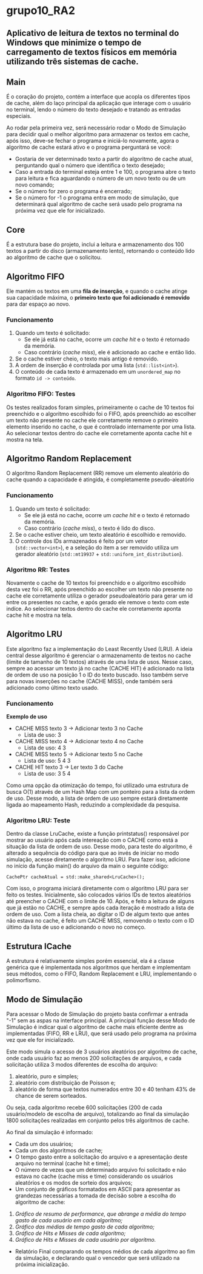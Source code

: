 # grupo10_RA2

## Aplicativo de leitura de textos no terminal do Windows que minimize o tempo de carregamento de textos físicos em memória utilizando três sistemas de cache.

## Main
É o coração do projeto, contém a interface que acopla os diferentes tipos de cache, além do laço principal da aplicação que interage com o usuário no terminal, lendo o número do texto desejado e tratando as entradas especiais.

Ao rodar pela primeira vez, será necessário rodar o Modo de Simulação para decidir qual o melhor algoritmo para armazenar os textos em cache, após isso, deve-se fechar o programa e iniciá-lo novamente, agora o algoritmo de cache estará ativo e o programa perguntará se você:
* Gostaria de ver determinado texto a partir do algoritmo de cache atual, perguntando qual o número que identifica o texto desejado;
* Caso a entrada do terminal esteja entre 1 e 100, o programa abre o texto para leitura e fica aguardando o número de um novo texto ou de um novo comando;
* Se o número for zero o programa é encerrado;
* Se o número for -1 o programa entra em modo de simulação, que determinará qual algoritmo de cache será usado pelo programa na próxima vez que ele for inicializado.

## Core
É a estrutura base do projeto, inclui a leitura e armazenamento dos 100 textos a partir do disco (armazenamento lento), retornando o conteúdo lido ao algoritmo de cache que o solicitou.

## Algoritmo FIFO 
Ele mantém os textos em uma **fila de inserção**, e quando o cache atinge sua capacidade máxima, o **primeiro texto que foi adicionado é removido** para dar espaço ao novo.

### Funcionamento
1. Quando um texto é solicitado:
   - Se ele já está no cache, ocorre um *cache hit* e o texto é retornado da memória.
   - Caso contrário (*cache miss*), ele é adicionado ao cache e então lido.
2. Se o cache estiver cheio, o texto mais antigo é removido.
3. A ordem de inserção é controlada por uma lista (`std::list<int>`).
4. O conteúdo de cada texto é armazenado em um `unordered_map` no formato `id -> conteúdo`.

### Algoritmo FIFO: Testes
Os testes realizados foram simples, primeiramente o cache de 10 textos foi preenchido e o algoritmo escolhido foi o FIFO, após preenchido ao escolher um texto não presente no cache ele corretamente remove o primeiro elemento inserido no cache, o que é controlado internamente por uma lista. Ao selecionar textos dentro do cache ele corretamente aponta cache hit e mostra na tela.

## Algoritmo Random Replacement
O algoritmo Random Replacement (RR) remove um elemento aleatório do cache quando a capacidade é atingida, é completamente pseudo-aleatório

### Funcionamento
1. Quando um texto é solicitado:
   - Se ele já está no cache, ocorre um *cache hit* e o texto é retornado da memória.
   - Caso contrário (*cache miss*), o texto é lido do disco.
2. Se o cache estiver cheio, um texto aleatório é escolhido e removido.
3. O controle dos IDs armazenados é feito por um vetor (`std::vector<int>`), e a seleção do item a ser removido utiliza um gerador aleatório (`std::mt19937` + `std::uniform_int_distribution`).

### Algoritmo RR: Testes
Novamente o cache de 10 textos foi preenchido e o algoritmo escolhido desta vez foi o RR, após preenchido ao escolher um texto não presente no cache ele corretamente utiliza o gerador pseudoaleatório para gerar um id entre os presentes no cache, e após gerado ele remove o texto com este indíce. Ao selecionar textos dentro do cache ele corretamente aponta cache hit e mostra na tela.

## Algoritmo LRU
Este algoritmo faz a implementação do Least Recently Used (LRU). A ideia central desse algoritmo é gerenciar o armazenamento de textos no cache (limite de tamanho de 10 textos) através de uma lista de usos. Nesse caso, sempre ao acessar um texto já no cache (CACHE HIT) é adicionado na lista de ordem de uso na posição 1 o ID do texto buscado. Isso também serve para novas inserções no cache (CACHE MISS), onde também será adicionado como último texto usado. 

### Funcionamento
**Exemplo de uso**
* CACHE MISS texto 3 -> Adicionar texto 3 no Cache
  * Lista de uso:
  3
* CACHE MISS texto 4 -> Adicionar texto 4 no Cache
  * Lista de uso:
  4
  3
* CACHE MISS texto 5 -> Adicionar texto 5 no Cache
  * Lista de uso:
  5
  4
  3
* CACHE HIT texto 3 -> Ler texto 3 do Cache
  * Lista de uso:
  3
  5
  4

Como uma opção da otimização do tempo, foi utilizado uma estrutura de busca O(1) através de um Hash Map com um ponteiro para a lista da ordem de uso. Desse modo, a lista de ordem de uso sempre estará diretamente ligada ao mapeamento Hash, reduzindo a complexidade da pesquisa.  

### Algoritmo LRU: Teste
Dentro da classe LruCache, existe a função printstatus() responsável por mostrar ao usuário após cada intereação com o CACHE como está a situação da lista de ordem de uso. Desse modo, para teste do algoritmo, é alterado a sequência do código para que ao invés de iniciar no modo simulação, acesse diretamente o algoritmo LRU. Para fazer isso, adicione no início da função main() do arquivo da main o seguinte código:
```
CachePtr cacheAtual = std::make_shared<LruCache>();
```
Com isso, o programa iniciará diretamente com o algoritmo LRU para ser feito os testes. Inicialmente, são colocados vários IDs de textos aleatórios até preencher o CACHE com o limite de 10. Após, e feito a leitura de alguns que já estão no CACHE, e sempre após cada iteração é mostrado a lista de ordem de uso. Com a lista cheia, ao digitar o ID de algum texto que antes não estava no cache, é feito um CACHE MISS, removendo o texto com o ID último da lista de uso e adicionando o novo no começo. 

## Estrutura ICache 
A estrutura é relativamente simples porém essencial, ela é a classe genérica que é implementada nos algoritmos que herdam e implementam seus métodos, como o FIFO, Random Replacement e LRU, implementando o polimorfismo.

## Modo de Simulação
Para acessar o Modo de Simulação do projeto basta confirmar a entrada "-1" sem as aspas na interface principal. A principal função desse Modo de Simulação é indicar qual o algoritmo de cache mais eficiente dentre as implementadas (FIFO, RR e LRU), que será usado pelo programa na próxima vez que ele for inicializado.

Este modo simula o acesso de 3 usuários aleatórios por algoritmo de cache, onde cada usuário faz ao menos 200 solicitações de arquivos, e cada solicitação utiliza 3 modos diferentes de escolha do arquivo:
1. aleatório, puro e simples;
2. aleatório com distribuição de Poisson e;
3. aleatório de forma que textos numerados entre 30 e 40 tenham 43% de chance de serem sorteados.

Ou seja, cada algoritmo recebe 600 solicitações (200 de cada usuário/modelo de escolha de arquivo), totalizando ao final da simulação 1800 solicitações realizadas em conjunto pelos três algoritmos de cache. 

Ao final da simulação é informado:
* Cada um dos usuários;
* Cada um dos algoritmos de cache; 
* O tempo gasto entre a solicitação do arquivo e a apresentação deste arquivo no terminal (cache hit e time);
* O número de vezes que um determinado arquivo foi solicitado e não estava no cache (cache miss e time) considerando os usuários aleatórios e os modos de sorteio dos arquivos;
* Um conjunto de gráficos formatados em ASCII para apresentar as grandezas necessárias a tomada de decisão sobre a escolha do algoritmo de cache:
1. *Gráfico de resumo de performance, que abrange a média do tempo gasto de cada usuário em cada algoritmo;*
2. *Gráfico das médias de tempo gasto de cada algoritmo;*
3. *Gráfico de Hits e Misses de cada algoritmo;*
4. *Gráfico de Hits e Misses de cada usuário por algoritmo.*
* Relatório Final comparando os tempos médios de cada algoritmo ao fim da simulação, e declarando qual o vencedor que será utilizado na próxima inicialização.